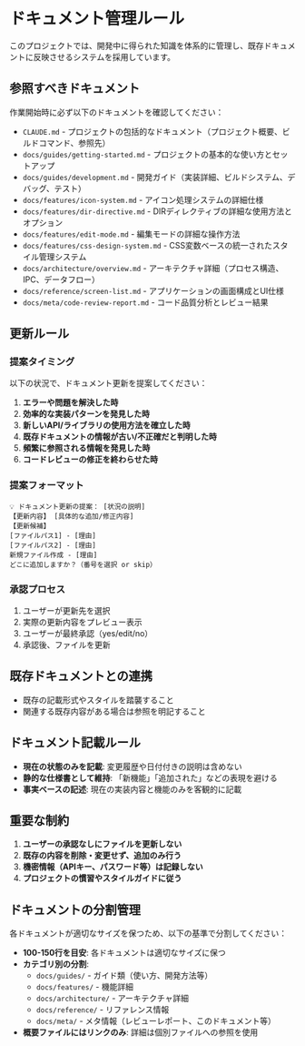 # ドキュメント管理ルール

このプロジェクトでは、開発中に得られた知識を体系的に管理し、既存ドキュメントに反映させるシステムを採用しています。

## 参照すべきドキュメント

作業開始時に必ず以下のドキュメントを確認してください：

- `CLAUDE.md` - プロジェクトの包括的なドキュメント（プロジェクト概要、ビルドコマンド、参照先）
- `docs/guides/getting-started.md` - プロジェクトの基本的な使い方とセットアップ
- `docs/guides/development.md` - 開発ガイド（実装詳細、ビルドシステム、デバッグ、テスト）
- `docs/features/icon-system.md` - アイコン処理システムの詳細仕様
- `docs/features/dir-directive.md` - DIRディレクティブの詳細な使用方法とオプション
- `docs/features/edit-mode.md` - 編集モードの詳細な操作方法
- `docs/features/css-design-system.md` - CSS変数ベースの統一されたスタイル管理システム
- `docs/architecture/overview.md` - アーキテクチャ詳細（プロセス構造、IPC、データフロー）
- `docs/reference/screen-list.md` - アプリケーションの画面構成とUI仕様
- `docs/meta/code-review-report.md` - コード品質分析とレビュー結果

## 更新ルール

### 提案タイミング

以下の状況で、ドキュメント更新を提案してください：

1. **エラーや問題を解決した時**
2. **効率的な実装パターンを発見した時**
3. **新しいAPI/ライブラリの使用方法を確立した時**
4. **既存ドキュメントの情報が古い/不正確だと判明した時**
5. **頻繁に参照される情報を発見した時**
6. **コードレビューの修正を終わらせた時**

### 提案フォーマット

```
💡 ドキュメント更新の提案： [状況の説明]
【更新内容】 [具体的な追加/修正内容]
【更新候補】
[ファイルパス1] - [理由]
[ファイルパス2] - [理由]
新規ファイル作成 - [理由]
どこに追加しますか？（番号を選択 or skip）
```

### 承認プロセス

1. ユーザーが更新先を選択
2. 実際の更新内容をプレビュー表示
3. ユーザーが最終承認（yes/edit/no）
4. 承認後、ファイルを更新

## 既存ドキュメントとの連携

- 既存の記載形式やスタイルを踏襲すること
- 関連する既存内容がある場合は参照を明記すること

## ドキュメント記載ルール

- **現在の状態のみを記載**: 変更履歴や日付付きの説明は含めない
- **静的な仕様書として維持**: 「新機能」「追加された」などの表現を避ける
- **事実ベースの記述**: 現在の実装内容と機能のみを客観的に記載

## 重要な制約

1. **ユーザーの承認なしにファイルを更新しない**
2. **既存の内容を削除・変更せず、追加のみ行う**
3. **機密情報（APIキー、パスワード等）は記録しない**
4. **プロジェクトの慣習やスタイルガイドに従う**

## ドキュメントの分割管理

各ドキュメントが適切なサイズを保つため、以下の基準で分割してください：

- **100-150行を目安**: 各ドキュメントは適切なサイズに保つ
- **カテゴリ別の分割**:
  - `docs/guides/` - ガイド類（使い方、開発方法等）
  - `docs/features/` - 機能詳細
  - `docs/architecture/` - アーキテクチャ詳細
  - `docs/reference/` - リファレンス情報
  - `docs/meta/` - メタ情報（レビューレポート、このドキュメント等）
- **概要ファイルにはリンクのみ**: 詳細は個別ファイルへの参照を使用